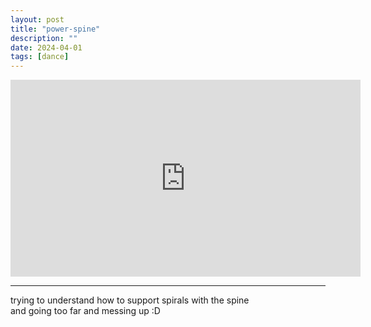 ```yaml
---
layout: post
title: "power-spine"
description: ""
date: 2024-04-01
tags: [dance]
---
```


<iframe width="560" height="315" src="https://www.youtube-nocookie.com/embed/RdhBtwSeC3g?si=BYfAiC9tpCJ2Z4Ib" frameborder="0" allowfullscreen></iframe>

---

trying to understand how to support spirals with the spine  
and going too far and messing up :D